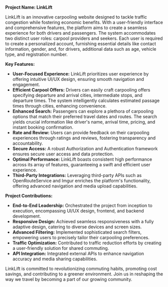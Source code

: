 **Project Name: LinkLift**

LinkLift is an innovative carpooling website designed to tackle traffic congestion while fostering economic benefits. With a user-friendly interface and comprehensive features, the platform aims to create a seamless experience for both drivers and passengers. The system accommodates two distinct user roles: carpool providers and seekers. Each user is required to create a personalized account, furnishing essential details like contact information, gender, and, for drivers, additional data such as age, vehicle type, and registration number.

**Key Features:**
- **User-Focused Experience:** LinkLift prioritizes user experience by offering intuitive UI/UX design, ensuring smooth navigation and engagement.
- **Efficient Carpool Offers:** Drivers can easily craft carpooling offers specifying departure and arrival cities, intermediate stops, and departure times. The system intelligently calculates estimated passage times through cities, enhancing convenience.
- **Enhanced Search:** Passengers can explore a plethora of carpooling options that match their preferred travel dates and routes. The search yields crucial information like driver's name, arrival time, pricing, and instant booking confirmation.
- **Rate and Review:** Users can provide feedback on their carpooling experiences through ratings and reviews, fostering transparency and accountability.
- **Secure Access:** A robust Authorization and Authentication framework ensures secure user access and data protection.
- **Optimal Performance:** LinkLift boasts consistent high performance across its array of features, guaranteeing a swift and efficient user experience.
- **Third-Party Integrations:** Leveraging third-party APIs such as OpenRouteService and Imgur enriches the platform's functionality, offering advanced navigation and media upload capabilities.

**Project Contributions:**
- **End-to-End Leadership:** Orchestrated the project from inception to execution, encompassing UI/UX design, frontend, and backend development.
- **Responsive Design:** Achieved seamless responsiveness with a fully adaptive design, catering to diverse devices and screen sizes.
- **Advanced Filtering:** Implemented sophisticated search filters, empowering users to precisely tailor their carpooling preferences.
- **Traffic Optimization:** Contributed to traffic reduction efforts by creating a user-friendly solution for shared commuting.
- **API Integration:** Integrated external APIs to enhance navigation accuracy and media sharing capabilities.

LinkLift is committed to revolutionizing commuting habits, promoting cost savings, and contributing to a greener environment. Join us in reshaping the way we travel by becoming a part of our growing community.
